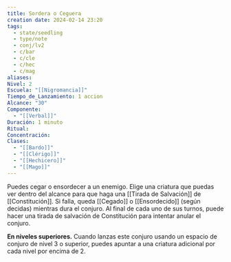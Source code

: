 ```yaml
---
title: Sordera o Ceguera
creation date: 2024-02-14 23:20
tags:
  - state/seedling
  - type/note
  - conj/lv2
  - c/bar
  - c/cle
  - c/hec
  - c/mag
aliases: 
Nivel: 2
Escuela: "[[Nigromancia]]"
Tiempo_de_Lanzamiento: 1 accion
Alcance: "30"
Componente:
  - "[[Verbal]]"
Duración: 1 minuto
Ritual: 
Concentración: 
Clases:
  - "[[Bardo]]"
  - "[[Clérigo]]"
  - "[[Hechicero]]"
  - "[[Mago]]"
---
```

Puedes cegar o ensordecer a un enemigo. Elige una criatura que puedas ver dentro del alcance para que haga una [[Tirada de Salvación]] de [[Constitución]]. Si falla, queda [[Cegado]] o [[Ensordecido]] (según decidas) mientras dura el conjuro. Al final de cada uno de sus turnos, puede hacer una tirada de salvación de Constitución para intentar anular el conjuro.

**En niveles superiores.** Cuando lanzas este conjuro usando un espacio de conjuro de nivel 3 o superior, puedes apuntar a una criatura adicional por cada nivel por encima de 2.
